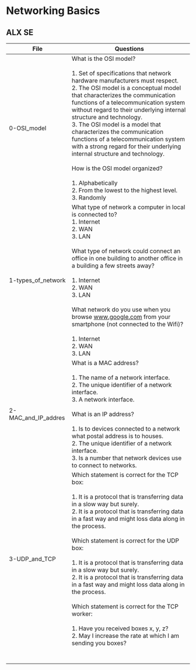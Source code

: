# Networking Basics
## ALX SE

|File | Questions |
|---- | --------- |
| 0-OSI_model | What is the OSI model?<br /><br />1. Set of specifications that network hardware manufacturers must respect.<br />2. The OSI model is a conceptual model that characterizes the communication functions of a telecommunication system without regard to their underlying internal structure and technology.<br />3. The OSI model is a model that characterizes the communication functions of a telecommunication system with a strong regard for their underlying internal structure and technology.<br /><br />How is the OSI model organized?<br /><br />1. Alphabetically<br />2. From the lowest to the highest level.<br />3. Randomly |
| 1-types_of_network | What type of network a computer in local is connected to?<br />1. Internet<br />2. WAN<br />3. LAN<br /><br />What type of network could connect an office in one building to another office in a building a few streets away?<br /><br />1. Internet<br />2. WAN<br />3. LAN<br /><br />What network do you use when you browse www.google.com from your smartphone (not connected to the Wifi)?<br /><br />1. Internet<br />2. WAN<br />3. LAN |
| 2-MAC_and_IP_addres | What is a MAC address?<br /><br />1. The name of a network interface.<br />2. The unique identifier of a network interface.<br />3. A network interface.<br /><br />What is an IP address?<br /><br />1. Is to devices connected to a network what postal address is to houses.<br />2. The unique identifier of a network interface.<br />3. Is a number that network devices use to connect to networks. |
| 3-UDP_and_TCP | Which statement is correct for the TCP box:<br /><br />1. It is a protocol that is transferring data in a slow way but surely.<br />2. It is a protocol that is transferring data in a fast way and might loss data along in the process.<br /><br />Which statement is correct for the UDP box:<br /><br />1. It is a protocol that is transferring data in a slow way but surely.<br />2. It is a protocol that is transferring data in a fast way and might loss data along in the process.<br /><br />Which statement is correct for the TCP worker:<br /><br />1. Have you received boxes x, y, z?<br />2. May I increase the rate at which I am sending you boxes? |
| | |
| | |
| | |
| | |
| | |
| | |
| | |
